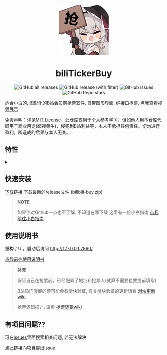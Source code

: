 <div align="center">
  <a href="https://github.com/mikumifa/biliTickerBuy" target="_blank">
    <img width="160" src="icon.ico" alt="logo">
  </a>
  <h1 id="koishi">biliTickerBuy</h1>

![GitHub all releases](https://img.shields.io/github/downloads/mikumifa/biliTickerBuy/total)
![GitHub release (with filter)](https://img.shields.io/github/v/release/mikumifa/biliTickerBuy)
![GitHub issues](https://img.shields.io/github/issues/mikumifa/biliTickerBuy)
![GitHub Repo stars](https://img.shields.io/github/stars/mikumifa/biliTickerBuy)

</div>

适合小白的, 图形化的B站会员购抢票软件, 自带图形界面, 纯接口抢票.  [点我查看视频展示](https://www.bilibili.com/video/BV1tg4y197wa)

免责声明：详见[MIT License](./LICENSE)，此仓库仅用于个人参考学习，但如他人用本仓库代码用于商业用途(鄙视黄牛)，侵犯到B站利益等，本人不承担任何责任。切勿进行盈利，所造成的后果与本人无关。
## 特性
<details>
<summary>


</summary>

### 打包运行

对抢票软件进行打包

### 纯接口抢票

具有很快的速度

### 图像界面

适合小白

</details>

## 快速安装

[下载链接](https://github.com/mikumifa/biliTickerBuy/releases)  下载最新的release文件 (bilibili-buy.zip)

> **NOTE**
> 
> 如果你对Github一点也不了解, 不知道在哪下载 这里有一份小白指南 [点我前往小白指南](https://github.com/mikumifa/biliTickerBuy/wiki/%E5%B0%8F%E7%99%BD%E4%B8%8B%E8%BD%BD%E6%8C%87%E5%8D%97)


## 使用说明书

重构了UI，启动后访问 http://127.0.0.1:7860/

[点我前往使用说明书](https://mikumifa.github.io/2023/11/10/B%E7%AB%99%E4%BC%9A%E5%91%98%E8%B4%AD%E6%BC%AB%E5%B1%95%E6%8A%A2%E7%A5%A8%E4%BD%BF%E7%94%A8/)

> **补充**
> 
> 保证自己在抢票前，已经配置了地址和抢票人(就算不需要也要提前填写)
> 
> B站热门漫展的票可能会有滑块验证, 有关滑块验证的更新请看 [滑块更新wiki](https://github.com/mikumifa/biliTickerBuy/wiki/%E6%BB%91%E5%9D%97%E9%AA%8C%E8%AF%81)
> 
> 抢票逻辑描述, 请看 [抢票逻辑wiki](https://github.com/mikumifa/biliTickerBuy/wiki/%E6%8A%A2%E7%A5%A8%E9%80%BB%E8%BE%91)

## 有项目问题??

可在[issues](https://github.com/mikumifa/biliTickerBuy/issues)里面搜索相关问题, 若无法解决

[点此链接向项目提出issue](https://github.com/mikumifa/biliTickerBuy/issues/new/choose)

